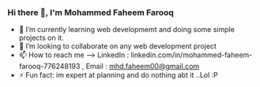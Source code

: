 ### Hi there 👋, I'm Mohammed Faheem Farooq

- 🌱 I’m currently learning web developmemt and doing some simple projects on it.
- 👯 I’m looking to collaborate on any web development project
- 📫 How to reach me --> LinkedIn : linkedin.com/in/mohammed-faheem-farooq-776248193 , Email : mhd.faheem00@gmail.com
- ⚡ Fun fact: im expert at planning and do nothing abt it ..Lol :P

